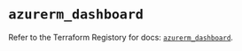 # `azurerm_dashboard`

Refer to the Terraform Registory for docs: [`azurerm_dashboard`](https://registry.terraform.io/providers/hashicorp/azurerm/3.81.0/docs/resources/dashboard).
